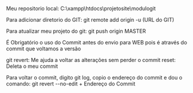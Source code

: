 Meu repositorio local: C:\xampp\htdocs\projetosite\modulogit

Para adicionar diretorio do GIT:
	git remote add origin -u (URL do GIT)

Para atualizar meu projeto do git:
	git push origin MASTER

É Obrigatório o uso do Commit antes do envio para WEB pois é através do commit que voltamos a versão

git revert: Me ajuda a voltar as alterações sem perder o commit
	reset: Deleta o meu commit

Para voltar o commit, digito git log, copio o endereço do commit e dou o comando: git revert --no-edit + Endereço do Commit

